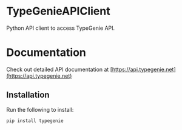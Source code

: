 # TypeGenieAPIClient
Python API client to access TypeGenie API. 

# Documentation
Check out detailed API documentation at [https://api.typegenie.net](https://api.typegenie.net)

## Installation
Run the following to install:

`pip install typegenie`
